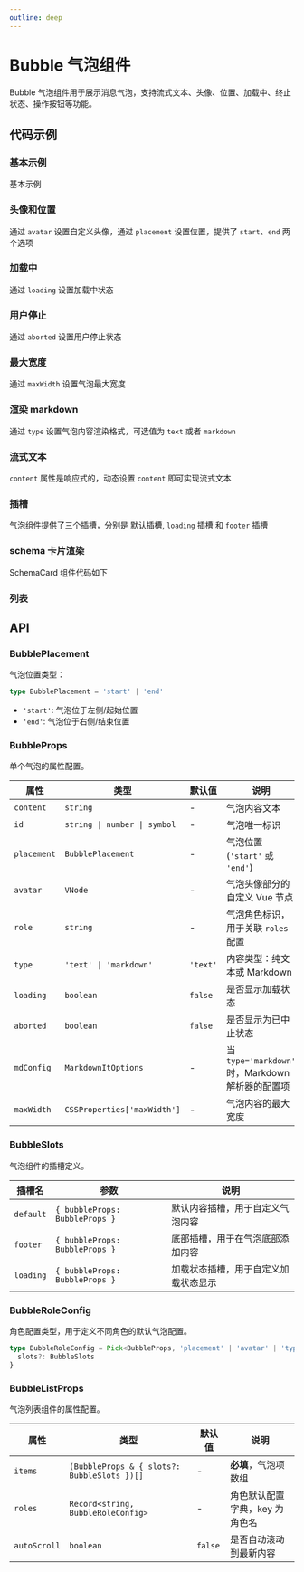 ```yaml
---
outline: deep
---
```


# Bubble 气泡组件

Bubble 气泡组件用于展示消息气泡，支持流式文本、头像、位置、加载中、终止状态、操作按钮等功能。

## 代码示例

### 基本示例

基本示例

<demo vue="../../demos/bubble/basic.vue" />

### 头像和位置

通过 `avatar` 设置自定义头像，通过 `placement` 设置位置，提供了 `start`、`end` 两个选项

<demo vue="../../demos/bubble/avatar-and-placement.vue" />

### 加载中

通过 `loading` 设置加载中状态

<demo vue="../../demos/bubble/loading.vue" />

### 用户停止

通过 `aborted` 设置用户停止状态

<demo vue="../../demos/bubble/aborted.vue" />

### 最大宽度

通过 `maxWidth` 设置气泡最大宽度

<demo vue="../../demos/bubble/max-width.vue" />

### 渲染 markdown

通过 `type` 设置气泡内容渲染格式，可选值为 `text` 或者 `markdown`

<demo vue="../../demos/bubble/markdown.vue" />

### 流式文本

`content` 属性是响应式的，动态设置 `content` 即可实现流式文本

<demo vue="../../demos/bubble/streaming.vue" />

### 插槽

气泡组件提供了三个插槽，分别是 默认插槽, `loading` 插槽 和 `footer` 插槽

<demo vue="../../demos/bubble/slots.vue" />

### schema 卡片渲染

SchemaCard 组件代码如下

<demo vue="../../demos/bubble/schema-card.vue" />

<demo vue="../../demos/bubble/schema-render.vue" />

### 列表

<demo vue="../../demos/bubble/list.vue" />

## API

### BubblePlacement

气泡位置类型：

```typescript
type BubblePlacement = 'start' | 'end'
```

- `'start'`: 气泡位于左侧/起始位置
- `'end'`: 气泡位于右侧/结束位置

### BubbleProps

单个气泡的属性配置。

| 属性        | 类型                         | 默认值   | 说明                                             |
| ----------- | ---------------------------- | -------- | ------------------------------------------------ |
| `content`   | `string`                     | -        | 气泡内容文本                                     |
| `id`        | `string \| number \| symbol` | -        | 气泡唯一标识                                     |
| `placement` | `BubblePlacement`            | -        | 气泡位置 (`'start'` 或 `'end'`)                  |
| `avatar`    | `VNode`                      | -        | 气泡头像部分的自定义 Vue 节点                    |
| `role`      | `string`                     | -        | 气泡角色标识，用于关联 `roles` 配置              |
| `type`      | `'text' \| 'markdown'`       | `'text'` | 内容类型：纯文本或 Markdown                      |
| `loading`   | `boolean`                    | `false`  | 是否显示加载状态                                 |
| `aborted`   | `boolean`                    | `false`  | 是否显示为已中止状态                             |
| `mdConfig`  | `MarkdownItOptions`          | -        | 当 `type='markdown'` 时，Markdown 解析器的配置项 |
| `maxWidth`  | `CSSProperties['maxWidth']`  | -        | 气泡内容的最大宽度                               |

### BubbleSlots

气泡组件的插槽定义。

| 插槽名    | 参数                           | 说明                                 |
| --------- | ------------------------------ | ------------------------------------ |
| `default` | `{ bubbleProps: BubbleProps }` | 默认内容插槽，用于自定义气泡内容     |
| `footer`  | `{ bubbleProps: BubbleProps }` | 底部插槽，用于在气泡底部添加内容     |
| `loading` | `{ bubbleProps: BubbleProps }` | 加载状态插槽，用于自定义加载状态显示 |

### BubbleRoleConfig

角色配置类型，用于定义不同角色的默认气泡配置。

```typescript
type BubbleRoleConfig = Pick<BubbleProps, 'placement' | 'avatar' | 'type' | 'mdConfig' | 'maxWidth'> & {
  slots?: BubbleSlots
}
```

### BubbleListProps

气泡列表组件的属性配置。

| 属性         | 类型                                        | 默认值  | 说明                           |
| ------------ | ------------------------------------------- | ------- | ------------------------------ |
| `items`      | `(BubbleProps & { slots?: BubbleSlots })[]` | -       | **必填**，气泡项数组           |
| `roles`      | `Record<string, BubbleRoleConfig>`          | -       | 角色默认配置字典，key 为角色名 |
| `autoScroll` | `boolean`                                   | `false` | 是否自动滚动到最新内容         |
